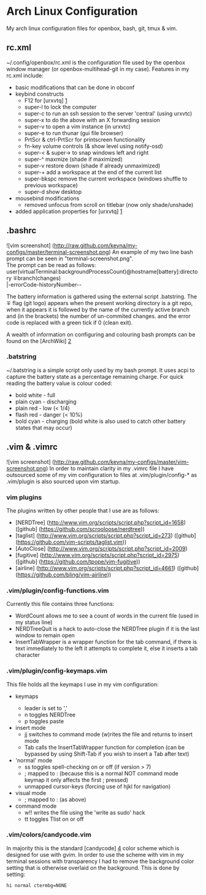 Arch Linux Configuration
========================

My arch linux configuration files for openbox, bash, git, tmux & vim.

rc.xml
------
~/.config/openbox/rc.xml is the configuration file used by the openbox window manager (or openbox-multihead-git in my case).
Features in my rc.xml include:
* basic modifications that can be done in obconf
* keybind constructs
	- F12 for [urxvtq] [1]
	- super-l to lock the computer
	- super-c to run an ssh session to the server 'central' (using urxvtc)
	- super-x to do the above with an X forwarding session
	- super-v to open a vim instance (in urxvtc)
	- super-e to run thunar (gui file browser)
	- PrtScr & ctrl-PrtScr for printscreen functionality
	- fn-key volume controls (& show level using notify-osd)
	- super-< & super-> to snap windows left and right
	- super-^ maxmize (shade if maximized)
	- super-v restore down (shade if already unmaximized)
	- super-+ add a workspace at the end of the current list
	- super-bkspc remove the current workspace (windows shuffle to previous workspace)
	- super-d show desktop
* mousebind modifications
	- removed unfocus from scroll on titlebar (now only shade/unshade)
* added application properties for [urxvtq] [1]

.bashrc
-------
![vim screenshot] (http://raw.github.com/kevna/my-configs/master/terminal-screenshot.png)
An example of my two line bash prompt can be seen in "terminal-screenshot.png".<br />
The prompt can be read as follows:<br />
user(virtualTerminal:backgroundProcessCount)@hostname[battery]:directory ∓branch(changes)<br />
|-errorCode-historyNumber--

The battery information is gathered using the external script .batstring.
The ∓ flag (git logo) appears when the present working directory is a git repo,
when it appears it is followed by the name of the currently active branch and
(in the brackets) the number of un-commited changes.
and the error code is replaced with a green tick if 0 (clean exit).

A wealth of information on configuring and colouring bash prompts can be found on the [ArchWiki] [2]

### .batstring
~/.batstring is a simple script only used by my bash prompt.
It uses acpi to capture the battery state as a percentage remaining charge.
For quick reading the battery value is colour coded:
* bold white - full
* plain cyan - discharging
* plain red  - low (< 1/4)
* flash red  - danger (< 10%)
* bold cyan  - charging
(bold white is also used to catch other battery states that may occur)

.vim & .vimrc
-------------
![vim screenshot] (http://raw.github.com/kevna/my-configs/master/vim-screenshot.png)
In order to maintain clarity in my .vimrc file I have outsourced some of my vim configuration to files at .vim/plugin/config-\* as .vim/plugin is also sourced upon vim startup.

### vim plugins
The plugins written by other people that I use are as follows:
* [NERDTree] (http://www.vim.org/scripts/script.php?script_id=1658) ([github] (https://github.com/scrooloose/nerdtree))
* [taglist] (http://www.vim.org/scripts/script.php?script_id=273) ([github] (https://github.com/vim-scripts/taglist.vim))
* [AutoClose] (http://www.vim.org/scripts/script.php?script_id=2009)
* [fugitive] (http://www.vim.org/scripts/script.php?script_id=2975) ([github] (https://github.com/tpope/vim-fugitive))
* [airline] (http://www.vim.org/scripts/script.php?script_id=4661) ([github] (https://github.com/bling/vim-airline))

### .vim/plugin/config-functions.vim
Currently this file contains three functions:
* WordCount allows me to see a count of words in the current file (used in my status line)
* NERDTreeQuit is a hack to auto-close the NERDTree plugin if it is the last window to remain open
* InsertTabWrapper is a wrapper function for the tab command, if there is text immediately to the left it attempts to complete it, else it inserts a tab character

### .vim/plugin/config-keymaps.vim
This file holds all the keymaps I use in my vim configuration:
* <leader> keymaps
	- leader is set to ','
	- <leader> n toggles NERDTree
	- <leader> p toggles paste
* insert mode
	- jj switches to command mode (w)rites the file and returns to insert mode
	- Tab calls the InsertTabWrapper function for completion (can be bypassed by using Shift-Tab if you wish to insert a Tab after text)
* 'normal' mode
	- ss toggles spell-checking on or off (if version > 7)
	- ; mapped to : (because this is a normal NOT command mode keymap it only affects the first ; pressed)
	- unmapped cursor-keys (forcing use of hjkl for navigation)
* visual mode
	- ; mapped to : (as above)
* command mode
	- w!! writes the file using the 'write as sudo' hack
	- tt toggles Tlist on or off

### .vim/colors/candycode.vim
In majority this is the standard [candycode] [4] color scheme which is designed for use with gvim.
In order to use the scheme with vim in my terminal sessions with transparency I had to remove the background color setting that is otherwise overlaid on the background.
This is done by setting:
```vimL
hi normal ctermbg=NONE
```

[1]: https://wiki.archlinux.org/index.php/Rxvt-unicode#Improved_Kuake-like_Behavior_in_Openbox
[2]: https://wiki.archlinux.org/index.php/Color_Bash_Prompt
[3]: https://github.com/kevna/my-scripts#comptex
[4]: https://github.com/vim-scripts/candycode.vim

